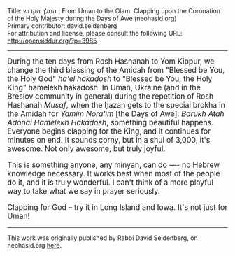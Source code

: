 <html>
<head></head>
<body>
Title: המלך הקדוש | From Uman to the Olam: Clapping upon the Coronation of the Holy Majesty during the Days of Awe (neohasid.org)<br />
Primary contributor: david.seidenberg<br />
For attribution and license, please consult the following URL: <a href="http://opensiddur.org/?p=3985">http://opensiddur.org/?p=3985</a>
<p />
<hr />

<div class="english" style="font-size: 1.2em;">
During the ten days from Rosh Hashanah to Yom Kippur, we change the third blessing of the Amidah from "Blessed be You, the Holy God" <em>ha'el hakadosh</em> to "Blessed be You, the Holy King" hamelekh hakadosh. In Uman, Ukraine (and in the Breslov community in general) during the repetition of Rosh Hashanah <em>Musaf</em>, when the ḥazan gets to the special brokha in the Amidah for <em>Yamim Nora'im</em> [the Days of Awe]: <em>Barukh Atah Adonai Hamelekh Hakadosh</em>, something beautiful happens. Everyone begins clapping for the King, and it continues for minutes on end. It sounds corny, but in a shul of 3,000, it's awesome. Not only awesome, but truly joyful.

This is something anyone, any minyan, can do —- no Hebrew knowledge necessary. It works best when most of the people do it, and it is truly wonderful. I can't think of a more playful way to take what we say in prayer seriously.

Clapping for God – try it in Long Island and Iowa. It's not just for Uman!
</div>

<hr />

This work was originally published by Rabbi David Seidenberg, on neohasid.org <a href="http://neohasid.org/resources/hamelekh_hakadosh/">here</a>.
</body>
</html>